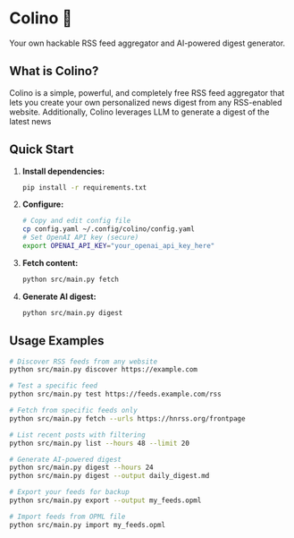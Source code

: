 # Colino 📰

Your own hackable RSS feed aggregator and AI-powered digest generator.

## What is Colino?

Colino is a simple, powerful, and completely free RSS feed aggregator that lets you create your own personalized news digest from any RSS-enabled website. Additionally, Colino leverages LLM to generate a digest of the latest news

## Quick Start

1. **Install dependencies:**
   ```bash
   pip install -r requirements.txt
   ```

2. **Configure:**
   ```bash
   # Copy and edit config file  
   cp config.yaml ~/.config/colino/config.yaml
   # Set OpenAI API key (secure)
   export OPENAI_API_KEY="your_openai_api_key_here"
   ```

3. **Fetch content:**
   ```bash
   python src/main.py fetch
   ```

4. **Generate AI digest:**
   ```bash
   python src/main.py digest
   ```

## Usage Examples

```bash
# Discover RSS feeds from any website
python src/main.py discover https://example.com

# Test a specific feed
python src/main.py test https://feeds.example.com/rss

# Fetch from specific feeds only
python src/main.py fetch --urls https://hnrss.org/frontpage

# List recent posts with filtering
python src/main.py list --hours 48 --limit 20

# Generate AI-powered digest
python src/main.py digest --hours 24
python src/main.py digest --output daily_digest.md

# Export your feeds for backup
python src/main.py export --output my_feeds.opml

# Import feeds from OPML file
python src/main.py import my_feeds.opml
```